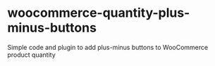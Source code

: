 # woocommerce-quantity-plus-minus-buttons
Simple code and plugin to add plus-minus buttons to WooCommerce product quantity
